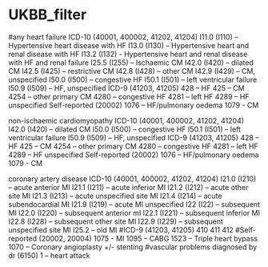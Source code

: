 # UKBB_filter

#any heart failure
ICD-10 (40001, 400002, 41202, 41204)
  I11.0 (I110) – Hypertensive heart disease with HF
  I13.0 (I130)  – Hypertensive heart and renal disease with HF
  I13.2 (I132) - Hypertensive heart and renal disease with HF and renal failure
  I25.5 (I255) – Ischaemic CM
  I42.0 (I420)  – dilated CM
  I42.5 (I425) – restrictive CM
  I42.8 (I428) – other CM
  I42.9 (I429) – CM, unspecified
  I50.0 (I500) – congestive HF
  I50.1 (I501) – left ventricular failure
  I50.9 (I509) – HF, unspecified
ICD-9 (41203, 41205)
  428 – HF
  425 – CM
  4254 – other primary CM
  4280 – congestive HF
  4281 – left HF
  4289 – HF unspecified
Self-reported (20002)
  1076 – HF/pulmonary oedema
  1079 - CM

non-ischaemic cardiomyopathy
ICD-10 (40001, 400002, 41202, 41204)
  I42.0 (I420)  – dilated CM
  I50.0 (I500) – congestive HF
  I50.1 (I501) – left ventricular failure
  I50.9 (I509) – HF, unspecified
ICD-9 (41203, 41205)
  428 – HF
  425 – CM
  4254 – other primary CM
  4280 – congestive HF
  4281 – left HF
  4289 – HF unspecified
Self-reported (20002)
  1076 – HF/pulmonary oedema
  1079 - CM

coronary artery disease
ICD-10 (40001, 400002, 41202, 41204)
  I21.0 (I210) – acute anterior MI
  I21.1 (I211) – acute inferior MI
  I21.2 (I212) – acute other site MI
  I21.3 (I213) – acute unspecified site MI
  I21.4 (I214) – acute subendocardial MI
  I21.9 (I219) – acute MI unspecified
  I22 (I22) – subsequent MI
  I22.0 (I220) – subsequent anterior mI
  I22.1 (I221) – subsequent inferior MI
  I22.8 (I228) – subsequent other site MI
  I22.9 (I229) – subsequent unspecified site MI
  I25.2 – old MI
#ICD-9 (41203, 41205)
  410
  411
  412
#Self-reported (20002, 20004)
  1075 - MI
  1095 – CABG
  1523 – Triple heart bypass
  1070 – Coronary angioplasty +/- stenting
#vascular problems diagnosed by dr (6150)
  1 – heart attack
